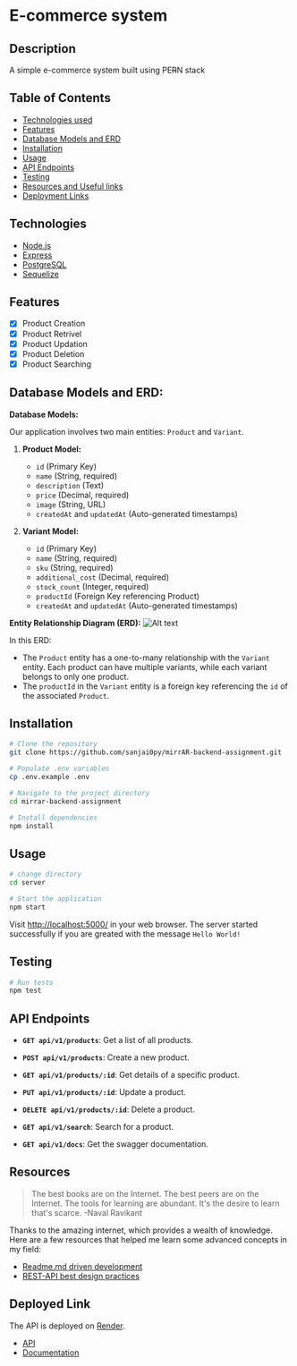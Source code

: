# E-commerce system

## Description

A simple e-commerce system built using PE~~R~~N stack

## Table of Contents

- [Technologies used](#technologies)
- [Features](#features)
- [Database Models and ERD](database-model)
- [Installation](#installation)
- [Usage](#usage)
- [API Endpoints](#api-endpoints)
- [Testing](#testing)
- [Resources and Useful links](#resources)
- [Deployment Links](#deployed-link)

## Technologies

- [Node.js](https://nodejs.org/)
- [Express](https://expressjs.com/)
- [PostgreSQL](https://www.postgresql.org/docs/)
- [Sequelize](https://sequelize.org/docs/v6/getting-started/)

## Features

- [x] Product Creation
- [x] Product Retrivel
- [x] Product Updation
- [x] Product Deletion
- [x] Product Searching

## Database Models and ERD:

**Database Models:**

Our application involves two main entities: `Product` and `Variant`.

1. **Product Model:**
   - `id` (Primary Key)
   - `name` (String, required)
   - `description` (Text)
   - `price` (Decimal, required)
   - `image` (String, URL)
   - `createdAt` and `updatedAt` (Auto-generated timestamps)

2. **Variant Model:**
   - `id` (Primary Key)
   - `name` (String, required)
   - `sku` (String, required)
   - `additional_cost` (Decimal, required)
   - `stock_count` (Integer, required)
   - `productId` (Foreign Key referencing Product)
   - `createdAt` and `updatedAt` (Auto-generated timestamps)

**Entity Relationship Diagram (ERD):**
![Alt text](https://i.ibb.co/vmGVkVS/mirrar-public.png)

In this ERD:
- The `Product` entity has a one-to-many relationship with the `Variant` entity. Each product can have multiple variants, while each variant belongs to only one product.
- The `productId` in the `Variant` entity is a foreign key referencing the `id` of the associated `Product`.

## Installation

```bash
# Clone the repository
git clone https://github.com/sanjai0py/mirrAR-backend-assignment.git

# Populate .env variables
cp .env.example .env

# Navigate to the project directory
cd mirrar-backend-assignment

# Install dependencies
npm install
```

## Usage

```bash
# change directory
cd server

# Start the application
npm start
```
Visit [http://localhost:5000/](http://localhost:5000/) in your web browser. The server started successfully if you are greated with the message `Hello World!`

## Testing

```bash
# Run tests
npm test
```

## API Endpoints

- **`GET api/v1/products`**: Get a list of all products.
- **`POST api/v1/products`**: Create a new product.
- **`GET api/v1/products/:id`**: Get details of a specific product.
- **`PUT api/v1/products/:id`**: Update a product.
- **`DELETE api/v1/products/:id`**: Delete a product.
- **`GET api/v1/search`**: Search for a product.

- **`GET api/v1/docs`**:  Get the swagger documentation.


## Resources

> The best books are on the Internet. The best peers are on the Internet. The tools for learning are abundant. It's the desire to learn that's scarce. -Naval Ravikant

Thanks to the amazing internet, which provides a wealth of knowledge. Here are a few resources that helped me learn some advanced concepts in my field:

- [Readme.md driven development](https://tom.preston-werner.com/2010/08/23/readme-driven-development.html)
- [REST-API best design practices](https://stackoverflow.blog/2020/03/02/best-practices-for-rest-api-design/)

## Deployed Link

The API is deployed on [Render](https://render.com/).

- [API](https://e-commerce-backend-vn3u.onrender.com)
- [Documentation](https://e-commerce-backend-vn3u.onrender.com/api/v1/docs/)